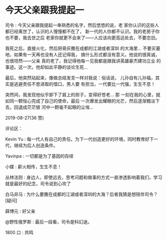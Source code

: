 # 今天父亲跟我提起一

司令 : 今天父亲跟我提起一串熟悉的名字，然后悠悠的说，老 家你认识的这些人都已经离世了，认识的人慢慢都不在了， 新一代的人你都不认识。我的老房子你也不要，我去世之后 老家你就更不会来了——人应该向更高远处去，不要恋旧。

我死之后，直接火化，然后把骨灰撒在成都的江湖或者深圳 的大海里... 不要买墓地，如果有一天再也没有人还记得我， 搞什么形式都没有意义。他说的很真诚，也很坦然——父亲 真的老了，我记得他每一见我都是跟我讲英雄豪杰建功立业 的事迹。这一次，他却如此平静的谈论生死...

最后，他突然站起来，像做总结发言一样对我说：俗话说， 儿孙自有儿孙福，其实是逃避责任不思进取的借口，男人要 有担当，一代要比一代强，生生不息！

突然间，我发现他似乎卸下了肩上的担子，变得好苍老... 那 一刻在我的心里，就如同一颗恒心完成了自己的使命，最后 一次爆发出耀眼的光芒，然后逐渐黯淡下去，回退成茫茫银 河中一颗毫不起眼的尘埃...

2019-08-27(36 赞)

评论区：

Kevin Yu : 每一代人有自己的责任。为下一代创造更好的环境，同时教育好下一代，继续为后人创造条件。

Yavinpa : 一切都是为了基因的存续

小蝶 : 薪火相传，生生不息！

丛林法则 : 身边人，即使远去，思考问题和做事的方式一直渗透影响着我们，学习就是最好的纪念，司令说到心坎了

白马非马 : 为什么要撒在成都的江湖或者深圳的大海？后者我猜是想陪伴司令？[疑问]

薛博元 : 好父亲

@野性俄罗斯 : 最后一段看，司令是科幻迷。

1800 口 : 共鸣